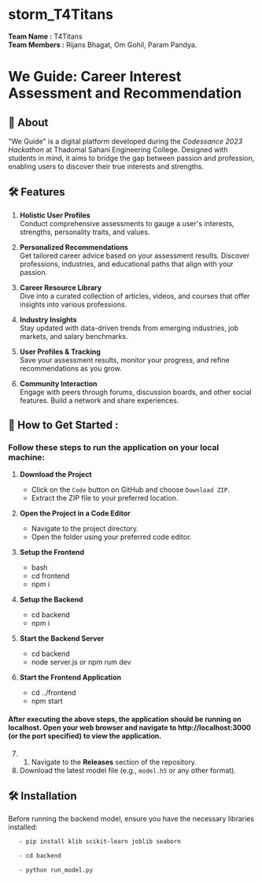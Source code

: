 # storm_T4Titans

**Team Name :** T4Titans <br>
**Team Members :** Rijans Bhagat, Om Gohil, Param Pandya.

# We Guide: Career Interest Assessment and Recommendation

## 🌟 About
"We Guide" is a digital platform developed during the *Codessance 2023 Hackathon* at Thadomal Sahani Engineering College. Designed with students in mind, it aims to bridge the gap between passion and profession, enabling users to discover their true interests and strengths.

## 🛠️ Features

1. **Holistic User Profiles**  
   Conduct comprehensive assessments to gauge a user's interests, strengths, personality traits, and values.
   
2. **Personalized Recommendations**  
   Get tailored career advice based on your assessment results. Discover professions, industries, and educational paths that align with your passion.
   
3. **Career Resource Library**  
   Dive into a curated collection of articles, videos, and courses that offer insights into various professions.
   
4. **Industry Insights**  
   Stay updated with data-driven trends from emerging industries, job markets, and salary benchmarks.
   
5. **User Profiles & Tracking**  
   Save your assessment results, monitor your progress, and refine recommendations as you grow.
   
6. **Community Interaction**  
   Engage with peers through forums, discussion boards, and other social features. Build a network and share experiences.

## 🔗 How to Get Started : 

<h3>Follow these steps to run the application on your local machine:</h3>

1. **Download the Project**
   - Click on the `Code` button on GitHub and choose `Download ZIP`.
   - Extract the ZIP file to your preferred location.

2. **Open the Project in a Code Editor**
   - Navigate to the project directory.
   - Open the folder using your preferred code editor.

3. **Setup the Frontend**
   - bash
   - cd frontend
   - npm i

4. **Setup the Backend**
    - cd backend
    - npm i
  
5. **Start the Backend Server**
    - cd backend
    - node server.js or npm rum dev
  
6. **Start the Frontend Application**
   - cd ../frontend
   - npm start

<h4>After executing the above steps, the application should be running on localhost. Open your web browser and navigate to http://localhost:3000 (or the port specified) to view the application.</h4>

7. 1. Navigate to the **Releases** section of the repository.
2. Download the latest model file (e.g., `model.h5` or any other format).

## 🛠️ Installation

Before running the backend model, ensure you have the necessary libraries installed:

```bash
   - pip install klib scikit-learn joblib seaborn

   - cd backend

   - python run_model.py


  



